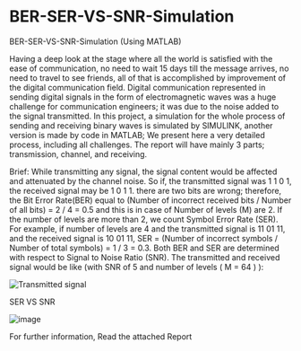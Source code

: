 # BER-SER-VS-SNR-Simulation
BER-SER-VS-SNR-Simulation (Using MATLAB)

Having a deep look at the stage where all the world is satisfied with the ease of communication, no need
to wait 15 days till the message arrives, no need to travel to see friends, all of that is accomplished by
improvement of the digital communication field.
Digital communication represented in sending digital signals in the form of electromagnetic waves was a huge
challenge for communication engineers; it was due to the noise added to the signal transmitted.
In this project, a simulation for the whole process of sending and receiving binary waves is simulated by
SIMULINK, another version is made by code in MATLAB; We present here a very detailed process, including
all challenges. The report will have mainly 3 parts; transmission, channel, and receiving.


Brief:
While transmitting any signal, the signal content would be affected and attenuated by the channel noise. So if, the transmitted 
signal was 1 1 0 1, the received signal may be 1 0 1 1. there are two bits are wrong; therefore, the Bit Error Rate(BER)
equal to (Number of incorrect received bits / Number of all bits) = 2 / 4  = 0.5 and this is in case of Number of levels (M) are 2.
If the number of levels are more than 2, we count Symbol Error Rate (SER). For example, if number of levels are 4 and the transmitted 
signal is 11 01 11, and the received signal is 10 01 11, SER = (Number of incorrect symbols / Number of total symbols) = 1 / 3 = 0.3.
Both BER and SER are determined with respect to Signal to Noise Ratio (SNR).
The transmitted and received signal would be like (with SNR of 5 and number of levels ( M = 64 ) ):

![Transmitted signal](https://user-images.githubusercontent.com/68303138/132756391-da180361-958c-45fd-abc9-b22163143ff6.jpg)

SER VS SNR

![image](https://user-images.githubusercontent.com/68303138/132756822-eb6fd5d2-bb37-4f0d-b8dc-04a2034a44e4.png)



For further information, Read the attached Report

